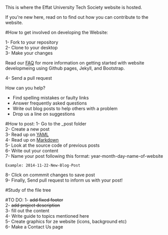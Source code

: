 This is where the Effat University Tech Society website is hosted.

If you're new here, read on to find out how you can contribute to the website. 

#How to get involved on developing the Website:

1- Fork to your repository <br>
2- Clone to your desktop <br>
3- Make your changes <br>

Read our [FAQ](http://euts.github.io/FAQ/) for more information on getting started with website developmeing using Github pages, Jekyll, and Bootstrap. <br>

4- Send a pull request

How can you help?
- Find spelling mistakes or faulty links
- Answer frequently asked questions
- Write out blog posts to help others with a problem 
- Drop us a line on suggestions 

#How to post:
1- Go to the _post folder <br>
2- Create a new post <br>
3- Read up on [YAML](https://en.wikipedia.org/wiki/YAML) <br>
4- Read up on [Markdown](http://en.wikipedia.org/wiki/Markdown) <br>
5- Look at the source code of previous posts <br>
6- Write out your content <br>
7- Name your post following this format: year-month-day-name-of-website <br>
```
Example: 2014-11-22-New-Blog-Post
```
8- Click on commmit changes to save post <br>
9- Finally, Send pull request to inform us with your post!


#Study of the file tree

#TO DO:
1- ~~add fixed footer~~ <br>
2- ~~add project description~~ <br>
3- fill out the content <br>
4- Write guide to topics mentioned here   
5- Create graphics for ze website (icons, background etc)<br>
6- Make a Contact Us page
